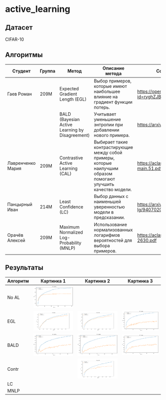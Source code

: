 # active_learning

## Датасет

CIFAR-10

## Алгоритмы


| Студент | Группа | Метод | Описание метода | Ссылка на статью |
| --- | --- | --- | --- | --- |
| Гаев Роман | 209М |  Expected Gradient Length (EGL) | Выбор примеров, которые имеют наибольшее влияние на градиент функции потерь. |  https://openreview.net/pdf?id=ryghZJBKPS |
|            |      |  BALD (Bayesian Active Learning by Disagreement) | Учитывает уменьшение энтропии при добавлении нового примера. | https://arxiv.org/pdf/1112.5745 |                        
| Лавренченко Мария | 209М |  Contrastive Active Learning (CAL)   |Выбирает такие контрастирующие между собой примеры, которые наилучшим образом помогают улучшить качество модели. | https://aclanthology.org/2021.emnlp-main.51.pdf|
| Панцырный Иван | 214М | Least Confidence (LC) | Выбор данных с наименьшей уверенностью модели в предсказании. | https://arxiv.org/pdf/cmp-lg/9407020 |
| Орачёв Алексей | 209М | Maximum Normalized Log-Probability (MNLP) | Использование нормализованных логарифмов вероятностей для выбора примеров. | https://aclanthology.org/W17-2630.pdf |

## Результаты

| Алгоритм  | Картинка 1                | Картинка 2                | Картинка 3                |
|-----------|---------------------------|---------------------------|---------------------------|
| No AL | ![img1](res/base_f1.png) |   |   |
| EGL | ![img1](res/egl_f1_0.01.png) | ![img2](res/egl_f1_0.1.png) | ![img3](res/egl_f1_0.2.png) |
| BALD | ![img1](res/bald_f1_0.01.png) | ![img2](res/bald_f1_0.1.png) | ![img3](res/bald_f1_0.2.png) |
| Contr |   | ![img2](res/contr_f1_0.1.png) |   |
| LC |   |   |   |
| MNLP |  |   |   |